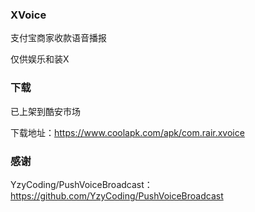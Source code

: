 ### XVoice
支付宝商家收款语音播报

仅供娱乐和装X

### 下载
已上架到酷安市场

下载地址：https://www.coolapk.com/apk/com.rair.xvoice

### 感谢
YzyCoding/PushVoiceBroadcast：https://github.com/YzyCoding/PushVoiceBroadcast
